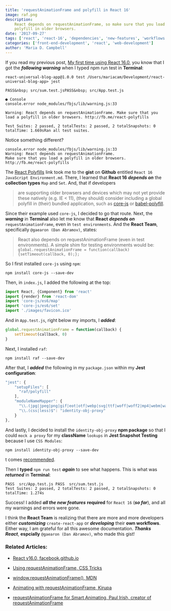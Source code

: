 ```yaml
---
title: 'requestAnimationFrame and polyfill in React 16'
image: raf.png
description:
    React depends on requestAnimationFrame, so make sure that you load a
    polyfill in older browsers.
date: '2017-09-27'
tags: ['react', 'react-16', 'dependencies', 'new-features', 'workflows']
categories: ['front-end-development', 'react', 'web-development']
author: 'Maria D. Campbell'
---
```


If you read my previous post, [My first time using React 16.0](), you know that
I got the **_following warning_** when I typed npm run test in **Terminal**:

```shell
react-universal-blog-app@1.0.0 test /Users/mariacam/Development/react-universal-blog-app> jest

PASS&nbsp; src/sum.test.jsPASS&nbsp; src/App.test.js

● Console
console.error node_modules/fbjs/lib/warning.js:33

Warning: React depends on requestAnimationFrame. Make sure that you load a polyfill in older browsers. http://fb.me/react-polyfills

Test Suites: 2 passed, 2 totalTests: 2 passed, 2 totalSnapshots: 0 totalTime: 1.669sRan all test suites.
```

Notice something different?

```shell
console.error node_modules/fbjs/lib/warning.js:33
Warning: React depends on requestAnimationFrame.
Make sure that you load a polyfill in older browsers. http://fb.me/react-polyfills
```

The
[React Polyfills](https://reactjs.org/docs/javascript-environment-requirements.html)
link took me to the **gist** on **Github** entitled
`React 16 JavaScript Environment.md`. There, I learned that **React 16**
**_depends on_** the **collection types** `Map` and `Set`. And, that if
developers

> are supporting older browsers and devices which may not yet provide these
> natively (e.g. IE < 11), (they should) consider including a global polyfill in
> (their) bundled application, such as
> [core-js](https://github.com/zloirock/core-js) or
> [babel-polyfill](https://babeljs.io/docs/en/babel-polyfill/).

Since their example used `core-js`, I decided to go that route. Next, the
**_warning_** in **Terminal** also let me know that **React** **_depends on_**
`requestAnimationFrame`, even in `test environments`. And the **React Team**,
specifically `@gaearon (Dan Abramov)`, states:

> React also depends on requestAnimationFrame (even in test environments). A
> simple shim for testing environments would be:
> `global.requestAnimationFrame = function(callback) {setTimeout(callback, 0);};`

So I first installed `core-js` using `npm`:

```shell
npm install core-js --save-dev
```

Then, in `index.js`, I added the following at the top:

```jsx
import React, {Component} from 'react'
import {render} from 'react-dom'
import 'core-js/es6/map'
import 'core-js/es6/set'
import './images/favicon.ico'
```

And in `App.test.js`, right below my imports, I **_added_**:

```js
global.requestAnimationFrame = function(callback) {
    setTimeout(callback, 0)
}
```

Next, I installed `raf`:

```shell
npm install raf --save-dev
```

After that, I **_added_** the following in my `package.json` within my **Jest
configuration**:

```jsx
"jest": {
    "setupFiles": [
      "raf/polyfill"
    ],
    "moduleNameMapper": {
      "\\.(jpg|jpeg|png|gif|eot|otf|webp|svg|ttf|woff|woff2|mp4|webm|wav|mp3|m4a|aac|oga)$": "<rootDir>/__mocks__/fileMock.js",
      "\\.(css|less)$": "identity-obj-proxy"
    }
},
```

And lastly, I decided to install the `identity-obj-proxy` **npm package** so
that I could `mock a proxy` for my **className** `lookups` in **Jest Snapshot
Testing** because I use `CSS Modules`:

```shell
npm install identity-obj-proxy --save-dev
```

t comes [recommended](https://jestjs.io/docs/en/webpack.html).

Then I **typed** `npm run test` **_again_** to see what happens. This is what
was **_returned_** in **Terminal**:

```shell
PASS  src/App.test.js PASS  src/sum.test.js
Test Suites: 2 passed, 2 totalTests: 2 passed, 2 totalSnapshots: 0 totalTime: 1.274s
```

Success! I added **_all the new features_** **required** for `React 16` (**_so
far_**), and all my warnings and errors were gone.

I think the **React Team** is realizing that there are more and more developers
either **_customizing_** `create-react-app` or **_developing_** their **own
workflows**. Either way, I am grateful for all this awesome documentation.
**_Thanks React_**, **espcially** `@gaearon (Dan Abramov)`, who made this gist!

### Related Articles:

-   [React v16.0, facebook.github.io](https://reactjs.org/blog/2017/09/26/react-v16.0.html)

-   [Using requestAnimationFrame, CSS Tricks](https://css-tricks.com/using-requestanimationframe/)

-   [window.requestAnimationFrame(), MDN](https://developer.mozilla.org/en-US/docs/Web/API/window/requestAnimationFrame)

-   [Animating with requestAnimationFrame, Kirupa](https://www.kirupa.com/html5/animating_with_requestAnimationFrame.htm)
-   [requestAnimationFrame for Smart Animating, Paul Irish, creator of requestAnimationFrame](https://www.paulirish.com/2011/requestanimationframe-for-smart-animating/)
